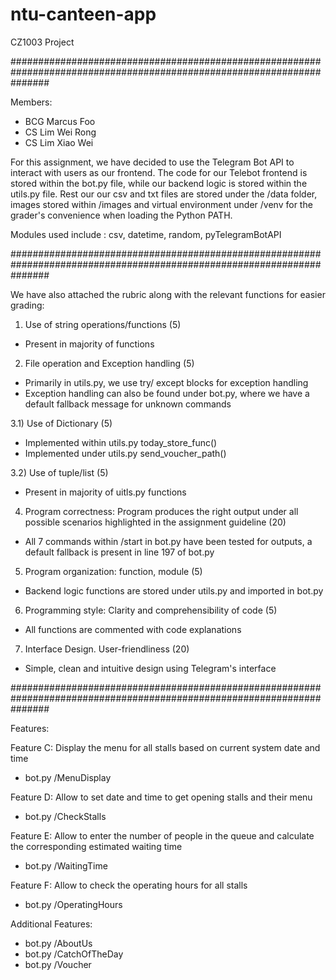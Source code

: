 # ntu-canteen-app
CZ1003 Project

#######################################################################################################################

Members:
- BCG Marcus Foo
- CS Lim Wei Rong
- CS Lim Xiao Wei

For this assignment, we have decided to use the Telegram Bot API to interact with users as our frontend. The code for
our Telebot frontend is stored within the bot.py file, while our backend logic is stored within the utils.py file.
Rest our our csv and txt files are stored under the /data folder, images stored within /images and virtual environment
under /venv for the grader's convenience when loading the Python PATH.

Modules used include : csv, datetime, random, pyTelegramBotAPI

#######################################################################################################################

We have also attached the rubric along with the relevant functions for easier grading:

1) Use of string operations/functions (5)
- Present in majority of functions

2) File operation and Exception handling (5)
- Primarily in utils.py, we use try/ except blocks for exception handling
- Exception handling can also be found under bot.py, where we have a default fallback message for unknown commands

3.1) Use of Dictionary (5)
- Implemented within utils.py today_store_func()
- Implemented under utils.py send_voucher_path()

3.2) Use of tuple/list (5)
- Present in majority of uitls.py functions

4) Program correctness: Program produces the right output
under all possible scenarios highlighted in the assignment
guideline (20)
- All 7 commands within /start in bot.py have been tested for outputs, a default fallback is present in line 197
of bot.py

5) Program organization: function, module (5)
- Backend logic functions are stored under utils.py and imported in bot.py

6) Programming style: Clarity and comprehensibility of code (5)
- All functions are commented with code explanations

7) Interface Design. User-friendliness (20)
- Simple, clean and intuitive design using Telegram's interface

#######################################################################################################################

Features:

Feature C: Display the menu for all stalls based on current system date and time
- bot.py /MenuDisplay

Feature D: Allow to set date and time to get opening stalls and their menu
- bot.py /CheckStalls

Feature E: Allow to enter the number of people in the queue and calculate the corresponding estimated waiting time
- bot.py /WaitingTime

Feature F: Allow to check the operating hours for all stalls
- bot.py /OperatingHours

Additional Features:
- bot.py /AboutUs
- bot.py /CatchOfTheDay
- bot.py /Voucher



